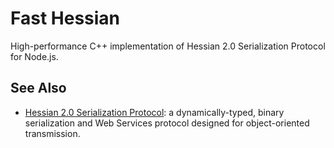 # Fast Hessian

High-performance C++ implementation of Hessian 2.0 Serialization Protocol for Node.js.

## See Also

* [Hessian 2.0 Serialization Protocol](http://hessian.caucho.com/doc/hessian-serialization.html): a dynamically-typed, binary serialization and Web Services protocol designed for object-oriented transmission.
